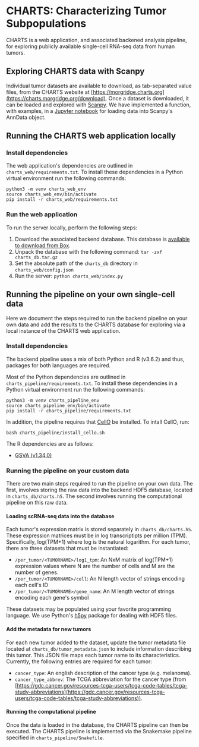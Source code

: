 # CHARTS: Characterizing Tumor Subpopulations

CHARTS is a web application, and associated backened analysis pipeline, for exploring publicly available single-cell RNA-seq data from human tumors. 

## Exploring CHARTS data with Scanpy

Individual tumor datasets are available to download, as tab-separated value files, from the CHARTS website at [https://morgridge.charts.org](https://charts.morgridge.org/download). Once a dataset is downloaded, it can be loaded and explored with [Scanpy](https://scanpy.readthedocs.io/en/stable/). We have implemented a function, with examples, in a [Jupyter notebook](https://github.com/stewart-lab/CHARTS/blob/master/explore_charts_results.ipynb) for loading data into Scanpy's AnnData object.

## Running the CHARTS web application locally

### Install dependencies

The web application's dependencies are outlined in `charts_web/requirements.txt`.  To install these dependencies in a Python virtual environment run the following commands:

```
python3 -m venv charts_web_env 
source charts_web_env/bin/activate
pip install -r charts_web/requirements.txt  
```

### Run the web application

To run the server locally, perform the following steps:
1. Download the associated backend database. This database is [available to download from Box](https://uwmadison.box.com/s/e2nnhzwgiuww4uid199rshsjuysf04bx).
2. Unpack the database with the following command: `tar -zxf charts_db.tar.gz`
3. Set the absolute path of the `charts_db` directory in `charts_web/config.json`
4. Run the server: `python charts_web/index.py` 

## Running the pipeline on your own single-cell data

Here we document the steps required to run the backend pipeline on your own data and add the results to the CHARTS database for exploring via a local instance of the CHARTS web application.

### Install dependencies

The backend pipeline uses a mix of both Python and R (v3.6.2) and thus, packages for both languages are required. 

Most of the Python dependencies are outlined in `charts_pipeline/requirements.txt`.  To install these dependencies in a Python virtual environment run the following commands:

```
python3 -m venv charts_pipeline_env
source charts_pipeline_env/bin/activate
pip install -r charts_pipeline/requirements.txt
```

In addition, the pipeline requires that [CellO](https://github.com/deweylab/CellO) be installed. To intall CellO, run: 
```
bash charts_pipeline/install_cello.sh
```

The  R dependencies are as follows:
* [GSVA (v1.34.0)](https://www.bioconductor.org/packages/release/bioc/html/GSVA.html)


### Running the pipeline on your custom data

There are two main steps required to run the pipeline on your own data.  The first, involves storing the raw data into the backend HDF5 database, located in `charts_db/charts.h5`.  The second involves running the computational pipeline on this raw data.

#### Loading scRNA-seq data into the database

Each tumor's expression matrix is stored separately in `charts_db/charts.h5`.  These expression matrices must be in log transcriptipts per million (TPM). Specifically, log(TPM+1) where log is the natural logarithm.  For each tumor, there are three datasets that must be instantiated:
* `/per_tumor/<TUMORNAME>/log1_tpm`: An NxM matrix of log(TPM+1) expression values where N are the number of cells and M are the number of genes. 
* `/per_tumor/<TUMORNAME>/cell`: An N length vector of strings encoding each cell's ID
* `/per_tumor/<TUMORNAME>/gene_name`: An M length vector of strings encoding each gene's symbol

These datasets may be populated using your favorite programming language. We use Python's [h5py](http://www.h5py.org) package for dealing with HDF5 files. 

#### Add the metadata for new tumors

For each new tumor added to the dataset, update the tumor metadata file located at `charts_db/tumor_metadata.json` to include information describing this tumor. This JSON file maps each tumor name to its characteristics.  Currently, the following entries are required for each tumor:
* `cancer_type`: An english description of the cancer type (e.g. melanoma).
* `cancer_type_abbrev`: The TCGA abbreviation for the cancer type (from [https://gdc.cancer.gov/resources-tcga-users/tcga-code-tables/tcga-study-abbreviations](https://gdc.cancer.gov/resources-tcga-users/tcga-code-tables/tcga-study-abbreviations)).

#### Running the computational pipeline

Once the data is loaded in the database, the CHARTS pipeline can then be executed. The CHARTS pipeline is implemented via the Snakemake pipeline specified in `charts_pipeline/Snakefile`.


 
